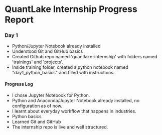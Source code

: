# QuantLake Internship Progress Report

### Day 1


- Python/Jupyter Notebook already installed
- Understood Git and GitHub basics
- Created Github repo named 'quantlake-internship' with folders named 'trainings' and 'projects'.
- Inside training folder, created a python notebook named "day1_python_basics" and filled with instructions.


#### Progress Log

- I chose Jupyter Notebook for Python.
- Python and Anaconda/Jupyter Notebook already installed, no configuration as of now.
- I learnt about everyday workflow that happens in industries.
- Python basics
- Learned Git and GitHub
- The internship repo is live and well structured. 
